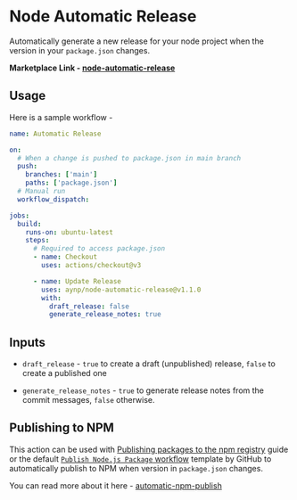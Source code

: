 # Node Automatic Release

Automatically generate a new release for your node project when the version in your `package.json` changes.

**Marketplace Link - [node-automatic-release](https://github.com/marketplace/actions/node-automatic-release)**

## Usage

Here is a sample workflow -

```yaml
name: Automatic Release

on:
  # When a change is pushed to package.json in main branch
  push:
    branches: ['main']
    paths: ['package.json']
  # Manual run
  workflow_dispatch:

jobs:
  build:
    runs-on: ubuntu-latest
    steps:
      # Required to access package.json
      - name: Checkout
        uses: actions/checkout@v3

      - name: Update Release
        uses: aynp/node-automatic-release@v1.1.0
        with:
          draft_release: false
          generate_release_notes: true
```

## Inputs

- `draft_release` - `true` to create a draft (unpublished) release, `false` to create a published one

- `generate_release_notes` - `true` to generate release notes from the commit messages, `false` otherwise.

## Publishing to NPM

This action can be used with [Publishing packages to the npm registry](https://docs.github.com/en/actions/publishing-packages/publishing-nodejs-packages#publishing-packages-to-the-npm-registry) guide or the default [`Publish Node.js Package` workflow](https://github.com/actions/starter-workflows/blob/main/ci/npm-publish.yml) template by GitHub to automatically publish to NPM when version in `package.json` changes.

You can read more about it here - [automatic-npm-publish](https://aryanpathania.vercel.app/blog/automatic-npm-publish)
